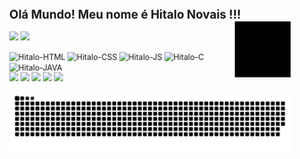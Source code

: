  ## Olá Mundo! Meu nome é Hitalo Novais !!! <img align="right" alt="Hitalo-HTML" height="100" widht="100" src="https://raw.githubusercontent.com/hitaloalesana/HitaloNovais/main/hitalo_novais.gif">
 <div>
   <img height="180em" src="https://github-readme-stats.vercel.app/api?username=hitaloalesana&show_icons=true&theme=synthwave"/>
   <img height="180em" src="https://github-readme-stats.vercel.app/api/top-langs/?username=hitaloalesana&langs_count=8&theme=synthwave&layout=compact"/>
 </div>
 <div style="display: inline_block"><br>
   <img align="center" alt="Hitalo-HTML" height="40" widht="40" src="https://cdn.jsdelivr.net/gh/devicons/devicon/icons/html5/html5-original-wordmark.svg">
   <img align="center" alt="Hitalo-CSS" height="40" widht="40" src="https://cdn.jsdelivr.net/gh/devicons/devicon/icons/css3/css3-original-wordmark.svg">
   <img align="center" alt="Hitalo-JS" height="30" widht="40" src="https://cdn.jsdelivr.net/gh/devicons/devicon/icons/javascript/javascript-original.svg">
   <img align="center" alt="Hitalo-C" height="40" widht="40" src="https://cdn.jsdelivr.net/gh/devicons/devicon/icons/c/c-original.svg">
   <img align="center" alt="Hitalo-JAVA" height="45" widht="45" src="https://cdn.jsdelivr.net/gh/devicons/devicon/icons/java/java-original-wordmark.svg">
 </div>
<div>
  <a href="https://www.youtube.com/channel/UCmvL2fYLQk8eJpmH1X-rStQ" target="_blank"><img src="https://img.shields.io/badge/YouTube-FF0000?style=for-the-badge&logo=youtube&logoColor=white" target="_blank"></a>
   <a href="https://www.twitch.tv/cerasgames" target="_blank"><img src="https://img.shields.io/badge/Twitch-9146FF?style=for-the-badge&logo=twitch&logoColor=white" target="_blank"></a>
  <a href="https://discord.gg/G9GPg5SA75" target="_blank"><img src="https://img.shields.io/badge/Discord-7289DA?style=for-the-badge&logo=discord&logoColor=white" target="_blank"></a> 
   <a href = "mailto:hitalo.novais@gmail.com"><img src="https://img.shields.io/badge/-Gmail-%23333?style=for-the-badge&logo=gmail&logoColor=white" target="_blank"></a>
   <a href="https://www.linkedin.com/in/hitalonovais/" target="_blank"><img src="https://img.shields.io/badge/-LinkedIn-%230077B5?style=for-the-badge&logo=linkedin&logoColor=white" target="_blank"></a> 

  ![Snake animation](https://github.com/hitaloalesana/HitaloNovais/blob/output/github-contribution-grid-snake.svg)
</div>
